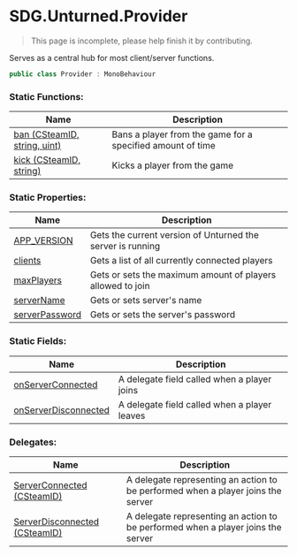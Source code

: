 # SDG.Unturned.Provider

> This page is incomplete, please help finish it by contributing.

Serves as a central hub for most client/server functions.

```csharp
public class Provider : MonoBehaviour
```

### Static Functions:

Name | Description
------------ | -------------
[ban (CSteamID, string, uint)](scripting/sdg/unturned/provider/ban) | Bans a player from the game for a specified amount of time
[kick (CSteamID, string)](scripting/sdg/unturned/provider/kick) | Kicks a player from the game

### Static Properties:

Name | Description
------------ | -------------
[APP_VERSION](scripting/sdg/unturned/provider/app_version) | Gets the current version of Unturned the server is running
[clients](scripting/sdg/unturned/provider/clients) | Gets a list of all currently connected players
[maxPlayers](scripting/sdg/unturned/provider/maxplayers) | Gets or sets the maximum amount of players allowed to join
[serverName](scripting/sdg/unturned/provider/servername) | Gets or sets server's name
[serverPassword](scripting/sdg/unturned/provider/serverpassword) | Gets or sets the server's password

### Static Fields:

Name | Description
------------ | -------------
[onServerConnected](scripting/sdg/unturned/provider/onserverconnected) | A delegate field called when a player joins
[onServerDisconnected](scripting/sdg/unturned/provider/onserverdisconnected) | A delegate field called when a player leaves

### Delegates:

Name | Description
------------ | -------------
[ServerConnected (CSteamID)](scripting/sdg/unturned/provider/serverconnected) | A delegate representing an action to be performed when a player joins the server
[ServerDisconnected (CSteamID)](scripting/sdg/unturned/provider/serverdisconnected) | A delegate representing an action to be performed when a player joins the server